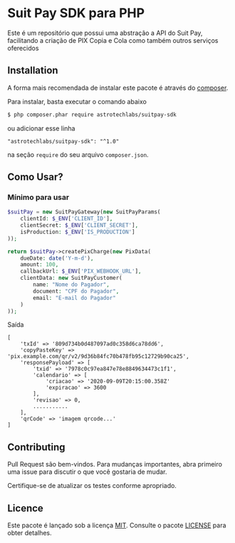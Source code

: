 # Suit Pay SDK para PHP

Este é um repositório que possui uma abstração a API do Suit Pay, facilitando a criação de PIX Copia e Cola como também
outros serviços oferecidos

## Installation

A forma mais recomendada de instalar este pacote é através do [composer](http://getcomposer.org/download/).

Para instalar, basta executar o comando abaixo

```bash
$ php composer.phar require astrotechlabs/suitpay-sdk
```

ou adicionar esse linha

```
"astrotechlabs/suitpay-sdk": "^1.0"
```

na seção `require` do seu arquivo `composer.json`.

## Como Usar?

### Mínimo para usar

```php
$suitPay = new SuitPayGateway(new SuitPayParams(
    clientId: $_ENV['CLIENT_ID'],
    clientSecret: $_ENV['CLIENT_SECRET'],
    isProduction: $_ENV['IS_PRODUCTION']
));

return $suitPay->createPixCharge(new PixData(
    dueDate: date('Y-m-d'),
    amount: 100,
    callbackUrl: $_ENV['PIX_WEBHOOK_URL'],
    clientData: new SuitPayCustomer(
        name: "Nome do Pagador",
        document: "CPF do Pagador",
        email: "E-mail do Pagador"
    )
));
```

Saída

```
[
    'txId' => '809d734b0d487097ad0c358d6ca78dd6',
    'copyPasteKey' => 'pix.example.com/qr/v2/9d36b84fc70b478fb95c12729b90ca25',
    'responsePayload' => [
        'txid' => '7978c0c97ea847e78e8849634473c1f1',
        'calendario' => [
            'criacao' => '2020-09-09T20:15:00.358Z'
            'expiracao' => 3600
        ],
        'revisao' => 0,
        ...........
    ],
    'qrCode' => 'imagem qrcode...'
]
```

## Contributing

Pull Request são bem-vindos. Para mudanças importantes, abra primeiro uma issue para discutir o que você gostaria de
mudar.

Certifique-se de atualizar os testes conforme apropriado.

## Licence

Este pacote é lançado sob a licença [MIT](https://choosealicense.com/licenses/mit/). Consulte o
pacote [LICENSE](./LICENSE) para obter detalhes.
